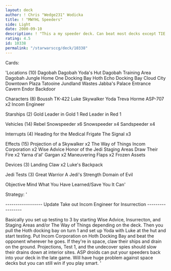 ```yaml
---
layout: deck
author: ! Chris "Wedge231" Wodicka
title: ! "MWYHL Speeders"
side: Light
date: 2000-09-10
description: ! "This a my speeder deck. Can beat most decks except TIE's which I have seen once in my area."
rating: 4.5
id: 10338
permalink: "/starwarsccg/deck/10338"
---
```

Cards: 

'Locations (10)
Dagobah
Dagobah Yoda's Hut
Dagobah Training Area
Dagobah Jungle
Home One Docking Bay
Hoth Echo Docking Bay
Cloud City Downtown Plaza
Tatooine Jundland Wastes
Jabba's Palace Entrance Cavern
Endor Backdoor

Characters (8)
Boussh
TK-422
Luke Skywalker
Yoda
Treva Horme
ASP-707 x2
Incom Engineer

Starships (2)
Gold Leader in Gold 1
Red Leader in Red 1


Vehicles (14)
Rebel Snowspeeder x6
Snowspeeder x4
Sandspeeder x4

Interrupts (4)
Heading for the Medical Frigate
The Signal x3

Effects (15)
Projection of a Skywalker x2
The Way of Things
Incom Corporation x2
Wise Advice
Honor of the Jedi
Staging Areas
Draw Their Fire x2
Yarna d'al' Gargan x2
Maneuvering Flaps x2
Frozen Assets

Devices (3)
Landing Claw x2
Luke's Backpack

Jedi Tests (3)
Great Warrior
A Jedi's Strength
Domain of Evil

Objective
Mind What You Have Learned/Save You It Can'

Strategy: '

------------------ Update Take out Incom Engineer for Insurrection -----------------

Basically you set up testing to 3 by starting Wise Advice, Insurrecton, and Staging Areas and/or The Way of Things depending on the deck. Then you pull the Hoth docking bay on turn 1 and set up Yoda with Luke at the hut and start testing. Put Incom Corporation on Hoth Docking Bay and beat the opponent wherever he goes. If they're in space, claw their ships and drain on the ground. Projections, Test 1, and the undecover spies should slow their drains down at interior sites. ASP droids can put your speeders back into your deck in the late game. Will have huge problem against space decks but you can still win if you play smart. '
